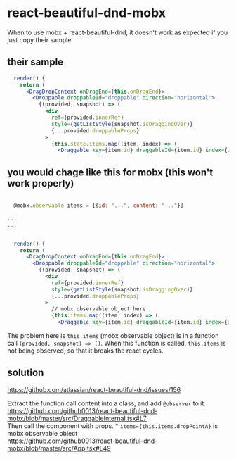 # react-beautiful-dnd-mobx

When to use mobx + react-beautiful-dnd, it doesn't work as expected if you just copy their sample.

## their sample

```jsx
  render() {
    return (
      <DragDropContext onDragEnd={this.onDragEnd}>
        <Droppable droppableId="droppable" direction="horizontal">
          {(provided, snapshot) => (
            <div
              ref={provided.innerRef}
              style={getListStyle(snapshot.isDraggingOver)}
              {...provided.droppableProps}
            >
              {this.state.items.map((item, index) => (
                <Draggable key={item.id} draggableId={item.id} index={index}>

```

## you would chage like this for mobx (this won't work properly) 

```jsx

  @mobx.observable items = [{id: "...", content: "..."}]

...
...


  render() {
    return (
      <DragDropContext onDragEnd={this.onDragEnd}>
        <Droppable droppableId="droppable" direction="horizontal">
          {(provided, snapshot) => (
            <div
              ref={provided.innerRef}
              style={getListStyle(snapshot.isDraggingOver)}
              {...provided.droppableProps}
            >
              // mobx observable object here
              {this.items.map((item, index) => (
                <Draggable key={item.id} draggableId={item.id} index={index}>

```

The problem here is `this.items` (mobx observable object) is in a function call `(provided, snapshot) => ()`.  When this function is called, `this.items` is not being observed, so that it breaks the react cycles.


## solution
https://github.com/atlassian/react-beautiful-dnd/issues/156  

Extract the function call content into a class, and add `@observer` to it.  
https://github.com/github0013/react-beautiful-dnd-mobx/blob/master/src/DraggableInternal.tsx#L7  
Then call the component with props. * `items={this.items.dropPointA}` is mobx observable object  
https://github.com/github0013/react-beautiful-dnd-mobx/blob/master/src/App.tsx#L49  

